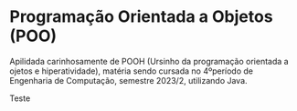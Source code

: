 # Programação Orientada a Objetos (POO)

Apilidada carinhosamente de POOH (Ursinho da programação orientada a ojetos e hiperatividade), matéria sendo cursada no 4ºperíodo de Engenharia de Computação, semestre 2023/2, utilizando Java.

Teste

